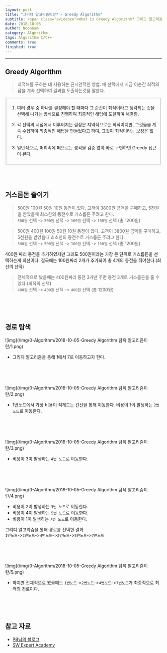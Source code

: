 ```yaml
---
layout: post
title: "그리디 알고리즘이란? - Greedy Algorithm"
subtitle: <span class="evidence">What is Greedy Algorithm? 그리드 알고리즘을 알아보자.</span>
date: 2018-10-05
author: NoonGam
category: Algorithm
tags: Algorithm C/C++
comments: true
finished: true
---
```


---

## Greedy Algorithm

> 최적해를 구하는 데 사용하는 근시안적인 방법. 매 선택에서 지금 이순간 최적의 답을 계속 선택하여 결과를 도출하는것을 말한다.

<fieldset id="gpg-fieldset">

1. 여러 경우 중 하나를 결정해야 할 때마다 그 순간이 최적이라고 생각되는 것을 선택해 나가는 방식으로
진행하여 최종적인 해답에 도달하여 해결함.

2. 각 선택의 시점에서 이루어지는 결정은 지역적으로는 최적이지만, 그것들을 계속 수집하여 최종적인 해답을 만들었다고 하여,
그것이 최적이라는 보장은 없다.

3. 일반적으로, 머리속에 떠오르는 생각을 검증 없이 바로 구현하면 Greedy 접근이 된다.

</fieldset>
<br><br><br>



## 거스름돈 줄이기



> 500원 100원 50원 10원 동전이 있다. 고객이 3800원 금액을 구매하고, 5천원을 받았을때
최소한의 동전수로 거스름돈 주려고 한다.<br>
`500원` 선택 -> `500원` 선택 -> `100원` 선택 -> `100원` 선택  (총 1200원)


> 500원 400원 100원 50원 10원 동전이 있다. 고객이 3800원 금액을 구매하고, 5천원을 받았을때
최소한의 동전수로 거스름돈 주려고 한다.<br>
`500원` 선택 -> `500원` 선택 -> `100원` 선택 -> `100원` 선택  (총 1200원)

<a>400원 짜리 동전을 추가하였지만 그래도 500원이라는 가장 큰 단위로 거스름돈을 선택하는게 최선이다. 결국에는 100원짜리 2개가 추가되어 총 4개의 동전을 줘야한다.(최선의 선택) </a><br>

> 전체적으로 봤을때는 400원짜리 동전 3개만 주면 동전 3개로 거스름돈을 줄 수 있다.(최적의 선택)<br>
`400원` 선택 -> `400원` 선택 -> `400원` 선택 (총 1200원)

<br><br><br>

## 경로 탐색


![img](/img/0-Algorithm/2018-10-05-Greedy Algorithm 탐욕 알고리즘이란/1.png)
- 그리디 알고리즘을 통해 1에서 7로 이동하고자 한다.

<br><br><br>

![img](/img/0-Algorithm/2018-10-05-Greedy Algorithm 탐욕 알고리즘이란/2.png)
- 1번노드에서 가장 비용이 적게드는 간선을 통해 이동한다.
비용이 1이 발생하는 `2번 노드`로 이동한다.


<br><br><br>

![img](/img/0-Algorithm/2018-10-05-Greedy Algorithm 탐욕 알고리즘이란/3.png)
- 비용이 3이 발생하는 `4번 노드`로 이동한다.


<br><br><br>

![img](/img/0-Algorithm/2018-10-05-Greedy Algorithm 탐욕 알고리즘이란/4.png)
- 비용이 2이 발생하는 `3번 노드`로 이동한다.
- 비용이 4이 발생하는 `5번 노드`로 이동한다.
- 비용이 1이 발생하는 `7번 노드`로 이동한다.

그리디 알고리즘을 통해 경로를 선택한 결과<br>
`1번노드`->`2번노드`->`4번노드`->`3번노드`->`5번노드`->`7번노드`


<br><br><br>

![img](/img/0-Algorithm/2018-10-05-Greedy Algorithm 탐욕 알고리즘이란/5.png)
- 하지만 전체적으로 봤을때는 `1번노드`->`2번노드`->`4번노드`->`7번노드`가 최종적으로
최적의 경로이다.


<br><br><br>

## 참고 자료
* [PB님의 블로그](http://blog.naver.com/PostList.nhn?blogId=foat3376)
* [SW Expert Academy](https://www.swexpertacademy.com)
